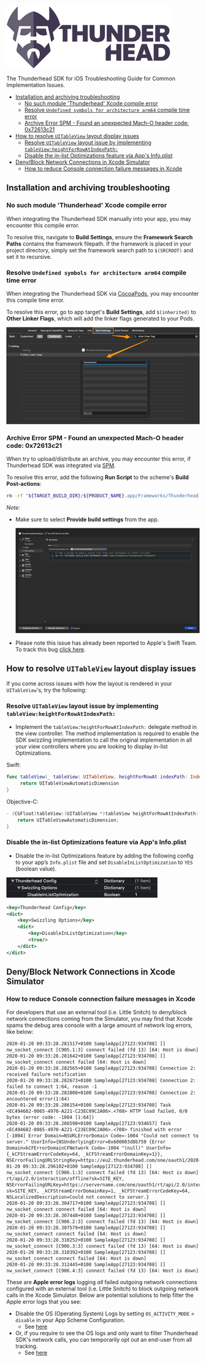 ![Thunderhead SDK](images/Thunderhead_Logo.png)

The Thunderhead SDK for iOS Troubleshooting Guide for Common Implementation Issues.

- [Installation and archiving troubleshooting](#installation-and-archiving-troubleshooting)
  * [No such module 'Thunderhead' Xcode compile error](#no-such-module--thunderhead--xcode-compile-error)
  * [Resolve `Undefined symbols for architecture arm64` compile time error](#resolve--undefined-symbols-for-architecture-arm64--compile-time-error)
  * [Archive Error SPM - Found an unexpected Mach-O header code: 0x72613c21](#archive-error-spm---found-an-unexpected-mach-o-header-code--0x72613c21)
- [How to resolve `UITableView` layout display issues](#how-to-resolve--uitableview--layout-display-issues)
  * [Resolve `UITableView` layout issue by implementing `tableView:heightForRowAtIndexPath:`](#resolve--uitableview--layout-issue-by-implementing--tableview-heightforrowatindexpath--)
  * [Disable the in-list Optimizations feature via App's Info.plist](#disable-the-in-list-optimizations-feature-via-app-s-infoplist)
- [Deny/Block Network Connections in Xcode Simulator](#deny-block-network-connections-in-xcode-simulator)
  * [How to reduce Console connection failure messages in Xcode](#how-to-reduce-console-connection-failure-messages-in-xcode)


## Installation and archiving troubleshooting 
### No such module 'Thunderhead' Xcode compile error

When integrating the Thunderhead SDK manually into your app, you may encounter this compile error.

To resolve this, navigate to **Build Settings**, ensure the **Framework Search Paths** contains the framework filepath. If the framework is placed in your project directory, simply set the framework search path to `$(SRCROOT)` and set it to recursive.

### Resolve `Undefined symbols for architecture arm64` compile time error

When integrating the Thunderhead SDK via [CocoaPods](https://github.com/thunderheadone/one-sdk-ios#cocoapods), you may encounter this compile time error.

To resolve this error, go to app target's **Build Settings**, add `$(inherited)` to **Other Linker Flags**, which will add the linker flags generated to your Pods.

![Thunderhead Other Linker Flag](images/ThunderheadOtherLinkerFlag.png)

### Archive Error SPM - Found an unexpected Mach-O header code: 0x72613c21

When try to upload/distribute an archive, you may encounter this error, if Thunderhead SDK was integrated via [SPM](https://github.com/thunderheadone/one-sdk-ios/#swift-package-manager).

To resolve this error, add the following **Run Script** to the scheme's **Build Post-actions**:

```sh
rm -rf "${TARGET_BUILD_DIR}/${PRODUCT_NAME}.app/Frameworks/Thunderhead.framework"
```

*Note:* 

- Make sure to select **Provide build settings** from the app.

  ![Thunderhead Unexpected Mach-O via SPM](images/ThunderheadUnexpectedMachOViaSPM.png)

- Please note this issue has already been reported to Apple's Swift Team. To track this bug [click here](https://bugs.swift.org/browse/SR-13343).

## How to resolve `UITableView` layout display issues

If you come across issues with how the layout is rendered in your `UITableView`'s, try the following:

### Resolve `UITableView` layout issue by implementing `tableView:heightForRowAtIndexPath:`
- Implement the `tableView:heightForRowAtIndexPath:` delegate method in the view controller. The method implementation is required to enable the SDK swizzling implementation to call the original implementation in all your view controllers where you are looking to display in-list Optimizations.

Swift:
```swift
func tableView(_ tableView: UITableView, heightForRowAt indexPath: IndexPath) -> CGFloat { 
     return UITableViewAutomaticDimension
}
```

Objective-C:
```objective-c
- (CGFloat)tableView:(UITableView *)tableView heightForRowAtIndexPath:(NSIndexPath *)indexPath {
    return UITableViewAutomaticDimension;
}
```

### Disable the in-list Optimizations feature via App's Info.plist
- Disable the in-list Optimizations feature by adding the following config to your app’s `Info.plist` file and set `DisableInListOptimization` to `YES` (boolean value).

![Thunderhead Config App's Info.plist file](images/ThunderheadConfigInfoPlistEntry.png)

```xml
<key>Thunderhead Config</key>
<dict>
	<key>Swizzling Options</key>
	<dict>
		<key>DisableInListOptimization</key>
		<true/>
	</dict>
</dict>
```	

## Deny/Block Network Connections in Xcode Simulator
### How to reduce Console connection failure messages in Xcode
For developers that use an external tool (i.e. Little Snitch) to deny/block network connections coming from the Simulator, you may find that Xcode spams the debug area console with a large amount of network log errors, like below: 

```
2020-01-20 09:33:28.281517+0100 SampleApp[27123:934708] [] nw_socket_connect [C905.1:3] connect failed (fd 13) [64: Host is down]
2020-01-20 09:33:28.281642+0100 SampleApp[27123:934708] [] nw_socket_connect connect failed [64: Host is down]
2020-01-20 09:33:28.282565+0100 SampleApp[27123:934708] Connection 2: received failure notification
2020-01-20 09:33:28.282673+0100 SampleApp[27123:934708] Connection 2: failed to connect 1:64, reason -1
2020-01-20 09:33:28.282808+0100 SampleApp[27123:934708] Connection 2: encountered error(1:64)
2020-01-20 09:33:28.286154+0100 SampleApp[27123:934708] Task <EC494682-0065-4970-A221-C23EC09C2A06>.<708> HTTP load failed, 0/0 bytes (error code: -1004 [1:64])
2020-01-20 09:33:28.286590+0100 SampleApp[27123:934657] Task <EC494682-0065-4970-A221-C23EC09C2A06>.<708> finished with error [-1004] Error Domain=NSURLErrorDomain Code=-1004 "Could not connect to server." UserInfo={NSUnderlyingError=0x600003d8b750 {Error Domain=kCFErrorDomainCFNetwork Code=-1004 "(null)" UserInfo={_kCFStreamErrorCodeKey=64, _kCFStreamErrorDomainKey=1}}, NSErrorFailingURLStringKey=https://eu2.thunderhead.com/one/oauth1/2020-01-20 09:33:28.296102+0100 SampleApp[27123:934708] [] nw_socket_connect [C906.1:3] connect failed (fd 13) [64: Host is down]
rt/api/2.0/interaction/offline?sk=SITE_KEY, NSErrorFailingURLKey=https://servername.com/one/oauth1/rt/api/2.0/interaction?sk=SITE_KEY, _kCFStreamErrorDomainKey=1, _kCFStreamErrorCodeKey=64, NSLocalizedDescription=Could not connect to server.}
2020-01-20 09:33:28.304717+0100 SampleApp[27123:934708] [] nw_socket_connect connect failed [64: Host is down]
2020-01-20 09:33:28.307448+0100 SampleApp[27123:934708] [] nw_socket_connect [C906.2:3] connect failed (fd 13) [64: Host is down]
2020-01-20 09:33:28.307579+0100 SampleApp[27123:934708] [] nw_socket_connect connect failed [64: Host is down]
2020-01-20 09:33:28.310252+0100 SampleApp[27123:934708] [] nw_socket_connect [C906.3:3] connect failed (fd 13) [64: Host is down]
2020-01-20 09:33:28.310392+0100 SampleApp[27123:934708] [] nw_socket_connect connect failed [64: Host is down]
2020-01-20 09:33:28.312445+0100 SampleApp[27123:934708] [] nw_socket_connect [C906.4:3] connect failed (fd 13) [64: Host is down]
```

These are **Apple error logs** logging *all* failed outgoing network connections configured with an external tool (i.e. Little Snitch) to block outgoing network calls in the Xcode Simulator. Below are potential solutions to help filter the Apple error logs that you see: 
- Disable the OS (Operating System) Logs by setting `OS_ACTIVITY_MODE` = `disable` in your App Scheme Configuration. 
    - See [here](https://stackoverflow.com/questions/37800790/hide-strange-unwanted-xcode-logs)
- Or, if you require to see the OS logs and only want to filter Thunderhead SDK's network calls, you can temporarily opt out an end-user from all tracking.  
	- See [here](https://github.com/thunderheadone/one-sdk-ios#opt-an-end-user-outin-of-all-tracking)